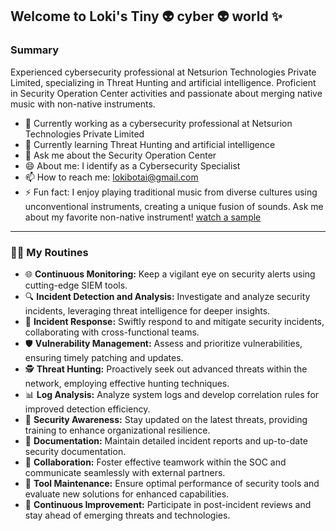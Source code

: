 ## Welcome to Loki's Tiny 👽 cyber 👽 world ✨

### Summary
Experienced cybersecurity professional at Netsurion Technologies Private Limited, specializing in Threat Hunting and artificial intelligence. Proficient in Security Operation Center activities and passionate about merging native music with non-native instruments.

- 🔭 Currently working as a cybersecurity professional at Netsurion Technologies Private Limited
- 🌱 Currently learning Threat Hunting and artificial intelligence
- 💬 Ask me about the Security Operation Center
- 😄 About me: I identify as a Cybersecurity Specialist
- 📫 How to reach me: lokibotai@gmail.com
- ⚡ Fun fact: I enjoy playing traditional music from diverse cultures using unconventional instruments, creating a unique fusion of sounds. Ask me about my favorite non-native instrument! [watch a sample](https://youtu.be/MnWnMGLim2M?si=TaykWIrrVmMJFsRn)
---

### 👨‍💻 My Routines

- 🌐 **Continuous Monitoring:** Keep a vigilant eye on security alerts using cutting-edge SIEM tools.
- 🔍 **Incident Detection and Analysis:** Investigate and analyze security incidents, leveraging threat intelligence for deeper insights.
- 🚨 **Incident Response:** Swiftly respond to and mitigate security incidents, collaborating with cross-functional teams.
- 🛡️ **Vulnerability Management:** Assess and prioritize vulnerabilities, ensuring timely patching and updates.
- 🕵️ **Threat Hunting:** Proactively seek out advanced threats within the network, employing effective hunting techniques.
- 📊 **Log Analysis:** Analyze system logs and develop correlation rules for improved detection efficiency.
- 🚀 **Security Awareness:** Stay updated on the latest threats, providing training to enhance organizational resilience.
- 📝 **Documentation:** Maintain detailed incident reports and up-to-date security documentation.
- 👥 **Collaboration:** Foster effective teamwork within the SOC and communicate seamlessly with external partners.
- 🧰 **Tool Maintenance:** Ensure optimal performance of security tools and evaluate new solutions for enhanced capabilities.
- 🔄 **Continuous Improvement:** Participate in post-incident reviews and stay ahead of emerging threats and technologies.
